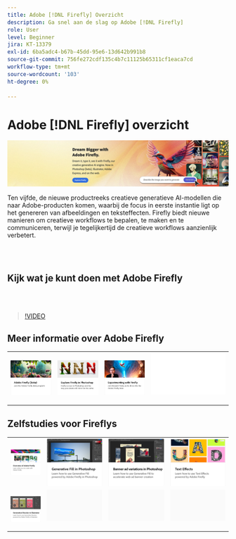 ```yaml
---
title: Adobe [!DNL Firefly] Overzicht
description: Ga snel aan de slag op Adobe [!DNL Firefly]
role: User
level: Beginner
jira: KT-13379
exl-id: 6ba5adc4-b67b-45dd-95e6-13d642b991b8
source-git-commit: 756fe272cdf135c4b7c11125b65311cf1eaca7cd
workflow-type: tm+mt
source-wordcount: '103'
ht-degree: 0%

---
```


# Adobe [!DNL Firefly] overzicht

![Firefly Hero Image](../assets/firefly.png)

Ten vijfde, de nieuwe productreeks creatieve generatieve AI-modellen die naar Adobe-producten komen, waarbij de focus in eerste instantie ligt op het genereren van afbeeldingen en teksteffecten. Firefly biedt nieuwe manieren om creatieve workflows te bepalen, te maken en te communiceren, terwijl je tegelijkertijd de creatieve workflows aanzienlijk verbetert.

<br> 

## Kijk wat je kunt doen met Adobe Firefly

<br> 

>[!VIDEO](https://video.tv.adobe.com/v/3416970t1?quality=12&learn=on&hidetitle=true)

## Meer informatie over Adobe Firefly

<table style="table-layout:fixed">
<tr>
   <td>
      <a href="https://firefly.adobe.com/" target="_blank">
         <img alt="Adobe Firefly (Bèta)" src="assets/firefly-beta.png" />
      </a>
  </td>
  <td>
      <a href="https://www.adobe.com/sensei/generative-ai/firefly.html" target="_blank">
         <img alt="Firefly ontdekken in Photoshop" src="assets/firefly-photoshop.png" />
      </a>
  </td>
  <td>
      <a href="webinar-experimenting.md">
         <img alt="Experimenteren met Adobe Firefly" src="assets/webinar-experimenting.png" />
      </a>
  </td>
  <td>
    <img alt="Spacer" src="../assets/Whitespacer.png" />
    <div>
    <br>
  </td>
</tr>
</table>

## Zelfstudies voor Fireflys

<table style="table-layout:fixed">
<tr>
   <td>
      <a href="overview-of-firefly.md">
         <img alt="Overzicht van de Adobe Firefly" src="assets/firefly-overview.png" />
      </a>
   </td>
   <td>
      <a href="generative-fill.md">
         <img alt="Generatieve vulling in Photoshop" src="assets/generative-fill.png" />
      </a>
   </td>
   <td>
      <a href="web-banner-ad.md">
         <img alt="Banner en variaties in Photoshop" src="assets/banner-ad-variations.png" />
      </a>
  </td>
  <td>
      <a href="text-effects.md">
         <img alt="Teksteffecten" src="assets/text-effects.png" />
      </a>
  </td>
</tr>
<tr>
<td>
      <a href="generative-recolor.md">
         <img alt="Generatief opnieuw kleuren in Illustrator" src="assets/firefly-recolor.png" />
      </a>
  </td>
<td>
    <img alt="Spacer" src="../assets/Gray_thumbnail.png" />
    <div>
    <br>
  </td>
  <td>
    <img alt="Spacer" src="../assets/Gray_thumbnail.png" />
    <div>
    <br>
  </td>
  <td>
    <img alt="Spacer" src="../assets/Gray_thumbnail.png" />
    <div>
    <br>
  </td>
</tr>
</table>
